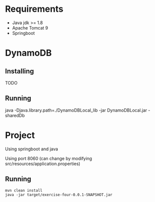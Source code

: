 # Requirements

* Java jdk >= 1.8
* Apache Tomcat 9
* Springboot

# DynamoDB

## Installing

TODO

## Running

java -Djava.library.path=./DynamoDBLocal_lib -jar DynamoDBLocal.jar -sharedDb

# Project

Using springboot and java

Using port 8060 (can change by modifying src/resources/application.properties)

## Running

```
mvn clean install
java -jar target/exercise-four-0.0.1-SNAPSHOT.jar
```